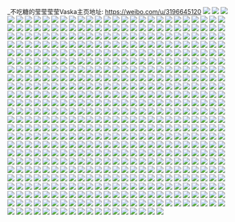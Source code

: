 _不吃糖的莹莹莹莹Vaska主页地址: https://weibo.com/u/3196645120 
![](https://wx4.sinaimg.cn/mw2000/be88ef00ly1h9i9vewz9aj22c03404qq.jpg) 
![](https://wx4.sinaimg.cn/mw2000/be88ef00ly1h9i9vg42muj22c0340npe.jpg) 
![](https://wx4.sinaimg.cn/mw2000/be88ef00ly1h9i9vhlw71j23402c0x6r.jpg) 
![](https://wx4.sinaimg.cn/mw2000/be88ef00ly1h9i9vtiywjj20u01hcna7.jpg) 
![](https://wx4.sinaimg.cn/mw2000/be88ef00ly1h9fuxbem43j21720ne41e.jpg) 
![](https://wx4.sinaimg.cn/mw2000/be88ef00ly1h9fux6piwtj218n0oimzb.jpg) 
![](https://wx4.sinaimg.cn/mw2000/be88ef00ly1h9fuxcsov1j22c02c0hdu.jpg) 
![](https://wx4.sinaimg.cn/mw2000/be88ef00ly1h9fux98ttbj22c0340npe.jpg) 
![](https://wx4.sinaimg.cn/mw2000/be88ef00ly1h9fux7btn2j22c02c0b2a.jpg) 
![](https://wx4.sinaimg.cn/mw2000/be88ef00ly1h9fux8b28aj22c02c0hdu.jpg) 
![](https://wx4.sinaimg.cn/mw2000/be88ef00ly1h9fuxa3f2oj20u01hc7jt.jpg) 
![](https://wx4.sinaimg.cn/mw2000/be88ef00ly1h9fuxax5m6j22c0340b2a.jpg) 
![](https://wx4.sinaimg.cn/mw2000/be88ef00ly1h9f2wbkjerj20u01hcak7.jpg) 
![](https://wx4.sinaimg.cn/mw2000/be88ef00ly1h9f2w9fnp3j20u01hc7ka.jpg) 
![](https://wx4.sinaimg.cn/mw2000/be88ef00ly1h9cj7ic8c0j22vf37k4qr.jpg) 
![](https://wx4.sinaimg.cn/mw2000/be88ef00ly1h9cj7lmgzgj237k37kqv6.jpg) 
![](https://wx4.sinaimg.cn/mw2000/be88ef00ly1h9cj7oi8p0j22vo37khdu.jpg) 
![](https://wx4.sinaimg.cn/mw2000/be88ef00ly1h9cj7q1dlkj23402c0u0y.jpg) 
![](https://wx4.sinaimg.cn/mw2000/be88ef00ly1h9cj7r9xkfj22c03407wi.jpg) 
![](https://wx4.sinaimg.cn/mw2000/be88ef00ly1h9cj7s12izj21hc0u01bb.jpg) 
![](https://wx4.sinaimg.cn/mw2000/be88ef00ly1h9cj7sf7csj20u01hck4h.jpg) 
![](https://wx4.sinaimg.cn/mw2000/be88ef00ly1h9cj7wsda0j20u00u0wql.jpg) 
![](https://wx4.sinaimg.cn/mw2000/be88ef00ly1h9bg2i8xzfj224b340hdu.jpg) 
![](https://wx4.sinaimg.cn/mw2000/be88ef00ly1h9bg2f79hzj22c0340npe.jpg) 
![](https://wx4.sinaimg.cn/mw2000/be88ef00ly1h997b90174j20u01hcqiy.jpg) 
![](https://wx4.sinaimg.cn/mw2000/be88ef00ly1h997b6b0o7j22c0340kjm.jpg) 
![](https://wx4.sinaimg.cn/mw2000/be88ef00ly1h997b88804j22c0340b2b.jpg) 
![](https://wx4.sinaimg.cn/mw2000/be88ef00ly1h997baap5jj23402c0u0y.jpg) 
![](https://wx4.sinaimg.cn/mw2000/be88ef00ly1h997b4w62jj22c03407wi.jpg) 
![](https://wx4.sinaimg.cn/mw2000/be88ef00ly1h981tt5i8zj22c02c0x6p.jpg) 
![](https://wx4.sinaimg.cn/mw2000/be88ef00ly1h981tvjpugj22c02c07wi.jpg) 
![](https://wx4.sinaimg.cn/mw2000/be88ef00ly1h981tr43ygj23413417wk.jpg) 
![](https://wx4.sinaimg.cn/mw2000/be88ef00ly1h981ts36ooj21qg2b9x6p.jpg) 
![](https://wx4.sinaimg.cn/mw2000/be88ef00ly1h981vdwqj3j22c02c0hdu.jpg) 
![](https://wx4.sinaimg.cn/mw2000/be88ef00ly1h94pwno32dj22c02c0u0x.jpg) 
![](https://wx4.sinaimg.cn/mw2000/be88ef00ly1h94pwos7njj20u00u04dw.jpg) 
![](https://wx4.sinaimg.cn/mw2000/be88ef00ly1h9397jvg90j20u00u0gyb.jpg) 
![](https://wx4.sinaimg.cn/mw2000/be88ef00ly1h9397jcj7tj20u00u013u.jpg) 
![](https://wx4.sinaimg.cn/mw2000/be88ef00ly1h9397iq7zdj20u0140gxo.jpg) 
![](https://wx4.sinaimg.cn/mw2000/be88ef00ly1h92hdd2chbj20u00u0tkg.jpg) 
![](https://wx4.sinaimg.cn/mw2000/be88ef00ly1h90xmsb9cdj20u01hcwyg.jpg) 
![](https://wx4.sinaimg.cn/mw2000/be88ef00ly1h90xmr7aygj22c0340b2a.jpg) 
![](https://wx4.sinaimg.cn/mw2000/be88ef00ly1h90xmpp37vj20u01hcaqn.jpg) 
![](https://wx4.sinaimg.cn/mw2000/be88ef00ly1h8xvkqtdqdj20u00u017z.jpg) 
![](https://wx4.sinaimg.cn/mw2000/be88ef00ly1h8xvkrf5dyj22c02c0x6p.jpg) 
![](https://wx4.sinaimg.cn/mw2000/be88ef00ly1h8xvksgt56j22c02c0b2a.jpg) 
![](https://wx4.sinaimg.cn/mw2000/be88ef00ly1h8xvkpy3g0j230t20kqv6.jpg) 
![](https://wx4.sinaimg.cn/mw2000/be88ef00ly1h8wp9qc07yj22c02c07wi.jpg) 
![](https://wx4.sinaimg.cn/mw2000/be88ef00ly1h8wp9nnf5oj22c02c0x6p.jpg) 
![](https://wx4.sinaimg.cn/mw2000/be88ef00ly1h8wp9oviqaj22bp2bpu0x.jpg) 
![](https://wx4.sinaimg.cn/mw2000/be88ef00ly1h8wpaggzq1j20u00u014k.jpg) 
![](https://wx4.sinaimg.cn/mw2000/be88ef00ly1h8v7zw2f0kj22c0340qv7.jpg) 
![](https://wx4.sinaimg.cn/mw2000/be88ef00ly1h8rzggrh1mj23402c0b2a.jpg) 
![](https://wx4.sinaimg.cn/mw2000/be88ef00ly1h8rzhaqh7sj236c36c000.jpg) 
![](https://wx4.sinaimg.cn/mw2000/be88ef00ly1h8rzhh43lpj22c02c0x6q.jpg) 
![](https://wx4.sinaimg.cn/mw2000/be88ef00ly1h8rzgic9esj23402c0npe.jpg) 
![](https://wx4.sinaimg.cn/mw2000/be88ef00gy1h8p49goaldj20sf0sfjyg.jpg) 
![](https://wx4.sinaimg.cn/mw2000/be88ef00ly1h8n0sxlecfj21mo36c4qr.jpg) 
![](https://wx4.sinaimg.cn/mw2000/be88ef00ly1h8n0syy6iij22c02c0u0y.jpg) 
![](https://wx4.sinaimg.cn/mw2000/be88ef00ly1h8n0t02olqj22c02c0u0x.jpg) 
![](https://wx4.sinaimg.cn/mw2000/be88ef00ly1h8n0t12pgnj22c0340kjm.jpg) 
![](https://wx4.sinaimg.cn/mw2000/be88ef00ly1h8n0t2tux0j22c0340kjn.jpg) 
![](https://wx4.sinaimg.cn/mw2000/be88ef00ly1h8knbi5nikj20t20t2tfv.jpg) 
![](https://wx4.sinaimg.cn/mw2000/be88ef00ly1h8eshfu8rbj22c0340e83.jpg) 
![](https://wx4.sinaimg.cn/mw2000/be88ef00ly1h8eshh3nhgj23402c0qv6.jpg) 
![](https://wx4.sinaimg.cn/mw2000/be88ef00ly1h8dq0zejk2j22dr36c1kz.jpg) 
![](https://wx4.sinaimg.cn/mw2000/be88ef00ly1h8dq10o9bbj22c0340qv6.jpg) 
![](https://wx4.sinaimg.cn/mw2000/be88ef00ly1h8bgrd8civj22c02c0x6p.jpg) 
![](https://wx4.sinaimg.cn/mw2000/be88ef00ly1h8bgrg3k81j22c02c01ky.jpg) 
![](https://wx4.sinaimg.cn/mw2000/be88ef00ly1h85uvzbg54j22c03407wj.jpg) 
![](https://wx4.sinaimg.cn/mw2000/be88ef00ly1h8294s1s8hj23402c04qr.jpg) 
![](https://wx4.sinaimg.cn/mw2000/be88ef00ly1h8294tm7z1j23402c0kjm.jpg) 
![](https://wx4.sinaimg.cn/mw2000/be88ef00ly1h8294w69swj23402c01kz.jpg) 
![](https://wx4.sinaimg.cn/mw2000/be88ef00ly1h7y3dt3c2sj22c0340e83.jpg) 
![](https://wx4.sinaimg.cn/mw2000/be88ef00ly1h7y3dqky9rj22c02c0qv5.jpg) 
![](https://wx4.sinaimg.cn/mw2000/be88ef00ly1h7ws5h10kkj23402c0u0z.jpg) 
![](https://wx4.sinaimg.cn/mw2000/be88ef00ly1h7uh5vci81j22c02c0qv5.jpg) 
![](https://wx4.sinaimg.cn/mw2000/be88ef00ly1h7uh60sh4ij22c03407wi.jpg) 
![](https://wx4.sinaimg.cn/mw2000/be88ef00ly1h7uh5z1swlj22c0340e83.jpg) 
![](https://wx4.sinaimg.cn/mw2000/be88ef00ly1h7tekkpe01j22dr36c1ky.jpg) 
![](https://wx4.sinaimg.cn/mw2000/be88ef00ly1h7ct36bjl2j22c0340u0x.jpg) 
![](https://wx4.sinaimg.cn/mw2000/be88ef00ly1h6yxluiunvj22c03407wi.jpg) 
![](https://wx4.sinaimg.cn/mw2000/be88ef00ly1h6yxnewp85j22c0340npf.jpg) 
![](https://wx4.sinaimg.cn/mw2000/be88ef00ly1h6xt7zynn5j21hc0u0x0w.jpg) 
![](https://wx4.sinaimg.cn/mw2000/be88ef00gy1h6tn656lybj20tu13u49q.jpg) 
![](https://wx4.sinaimg.cn/mw2000/be88ef00gy1h6tn8m7k36j20tu0tuwfr.jpg) 
![](https://wx4.sinaimg.cn/mw2000/be88ef00gy1h6tn67xsmvj20v61klqkt.jpg) 
![](https://wx4.sinaimg.cn/mw2000/be88ef00gy1h6tn69pxouj22c02c07wi.jpg) 
![](https://wx4.sinaimg.cn/mw2000/be88ef00gy1h6tn8n3ab5j20tu13u3zq.jpg) 
![](https://wx4.sinaimg.cn/mw2000/be88ef00ly1h6rv10jsg1j236c36aqv6.jpg) 
![](https://wx4.sinaimg.cn/mw2000/be88ef00ly1h6rv0wp9wsj23402c0hdv.jpg) 
![](https://wx4.sinaimg.cn/mw2000/be88ef00ly1h6rv0v8jk3j236c36ab2a.jpg) 
![](https://wx4.sinaimg.cn/mw2000/be88ef00ly1h6rv1pespyj20tu0tuq7j.jpg) 
![](https://wx4.sinaimg.cn/mw2000/be88ef00ly1h6rv13b915j23402c0u0y.jpg) 
![](https://wx4.sinaimg.cn/mw2000/be88ef00ly1h6rv1cd5mnj20u00u0jsd.jpg) 
![](https://wx4.sinaimg.cn/mw2000/be88ef00ly1h6oz7yr4tsj23402c0b2g.jpg) 
![](https://wx4.sinaimg.cn/mw2000/be88ef00ly1h6lgjdal0aj20u01hcaiu.jpg) 
![](https://wx4.sinaimg.cn/mw2000/be88ef00ly1h6cvcehphwj20u00u6n0f.jpg) 
![](https://wx4.sinaimg.cn/mw2000/be88ef00ly1h6cvcdpukbj20tu0tugtd.jpg) 
![](https://wx4.sinaimg.cn/mw2000/be88ef00ly1h6cvbczrtzj23402c0e82.jpg) 
![](https://wx4.sinaimg.cn/mw2000/be88ef00gy1h651cvaep8j22c0340hdv.jpg) 
![](https://wx4.sinaimg.cn/mw2000/be88ef00gy1h651ctuabgj22c03407kz.jpg) 
![](https://wx4.sinaimg.cn/mw2000/be88ef00gy1h651cws4rjj23402c0b2b.jpg) 
![](https://wx4.sinaimg.cn/mw2000/be88ef00ly1h640i6firmj20u01sywmf.jpg) 
![](https://wx4.sinaimg.cn/mw2000/be88ef00ly1h640i62a7ej20u00u0tbc.jpg) 
![](https://wx4.sinaimg.cn/mw2000/be88ef00ly1h5y9hfw1nhj20tu0tuac8.jpg) 
![](https://wx4.sinaimg.cn/mw2000/be88ef00ly1h5x76eiti3j20tu0tugti.jpg) 
![](https://wx4.sinaimg.cn/mw2000/be88ef00ly1h5w2n7q1iwj20u01401kx.jpg) 
![](https://wx4.sinaimg.cn/mw2000/be88ef00ly1h5toyhy7a1j23402c0x6p.jpg) 
![](https://wx4.sinaimg.cn/mw2000/be88ef00ly1h5kk8cpzujj20v91vo1kx.jpg) 
![](https://wx4.sinaimg.cn/mw2000/be88ef00ly1h5h3f686i8j234033yqv6.jpg) 
![](https://wx4.sinaimg.cn/mw2000/be88ef00ly1h5h3eriyk1j23402c0u0x.jpg) 
![](https://wx4.sinaimg.cn/mw2000/be88ef00ly1h5h3fdrsncj22c02c0qv6.jpg) 
![](https://wx4.sinaimg.cn/mw2000/be88ef00ly1h5h3f9lcw4j22c0340b2b.jpg) 
![](https://wx4.sinaimg.cn/mw2000/be88ef00ly1h5foax9ux9j234033yqv8.jpg) 
![](https://wx4.sinaimg.cn/mw2000/be88ef00ly1h5dciov9ggj222o340x6r.jpg) 
![](https://wx4.sinaimg.cn/mw2000/be88ef00ly1h58t3nrgc2j23402c0hdw.jpg) 
![](https://wx4.sinaimg.cn/mw2000/be88ef00ly1h57opzzul1j20sg0sgtle.jpg) 
![](https://wx4.sinaimg.cn/mw2000/be88ef00ly1h57opxs127j23402c0u0y.jpg) 
![](https://wx4.sinaimg.cn/mw2000/be88ef00ly1h57oq17zjfj22c02c07wi.jpg) 
![](https://wx4.sinaimg.cn/mw2000/be88ef00ly1h57oq2gwnej22c02c0b2a.jpg) 
![](https://wx4.sinaimg.cn/mw2000/be88ef00ly1h57opz6e5aj234022ox6q.jpg) 
![](https://wx4.sinaimg.cn/mw2000/be88ef00ly1h546qbhw6pj23402c07wj.jpg) 
![](https://wx4.sinaimg.cn/mw2000/be88ef00ly1h4ut8tq379j22c02c01ky.jpg) 
![](https://wx4.sinaimg.cn/mw2000/be88ef00ly1h4ut8v09n6j22c02c0e82.jpg) 
![](https://wx4.sinaimg.cn/mw2000/be88ef00ly1h4sm82wkswj22c0340npg.jpg) 
![](https://wx4.sinaimg.cn/mw2000/be88ef00ly1h4sm7zrx0rj22c0340b2b.jpg) 
![](https://wx4.sinaimg.cn/mw2000/be88ef00ly1h4sm80yyarj2340340qv6.jpg) 
![](https://wx4.sinaimg.cn/mw2000/be88ef00ly1h4sm84l068j22c0340qv6.jpg) 
![](https://wx4.sinaimg.cn/mw2000/be88ef00ly1h4kippcjy8j224r24rkjl.jpg) 
![](https://wx4.sinaimg.cn/mw2000/be88ef00ly1h4kipnu0q3j22c02c0x6p.jpg) 
![](https://wx4.sinaimg.cn/mw2000/be88ef00ly1h4kipr65nkj23402c01kz.jpg) 
![](https://wx4.sinaimg.cn/mw2000/be88ef00ly1h4kipslhbkj22c02c0u0x.jpg) 
![](https://wx4.sinaimg.cn/mw2000/be88ef00ly1h4kipuwkkpj22c0340hdu.jpg) 
![](https://wx4.sinaimg.cn/mw2000/be88ef00ly1h4j2ex284gj22c02c0hdu.jpg) 
![](https://wx4.sinaimg.cn/mw2000/be88ef00ly1h4do8s9r8cj22c033yqv6.jpg) 
![](https://wx4.sinaimg.cn/mw2000/be88ef00ly1h4do8vfrwlj22c0340u0y.jpg) 
![](https://wx4.sinaimg.cn/mw2000/be88ef00ly1h4do8trxehj23402c0npf.jpg) 
![](https://wx4.sinaimg.cn/mw2000/be88ef00ly1h4cdl3vsuzj22c02c01ky.jpg) 
![](https://wx4.sinaimg.cn/mw2000/be88ef00ly1h4cdla02t7j22c02c0x6p.jpg) 
![](https://wx4.sinaimg.cn/mw2000/be88ef00ly1h4cdl8ihyqj22c02c0u0y.jpg) 
![](https://wx4.sinaimg.cn/mw2000/be88ef00ly1h4cdlb5p1xj22c02c0b2a.jpg) 
![](https://wx4.sinaimg.cn/mw2000/be88ef00ly1h4cdlcn964j22c02c0u0x.jpg) 
![](https://wx4.sinaimg.cn/mw2000/be88ef00ly1h4cdl549jbj22c02c01ky.jpg) 
![](https://wx4.sinaimg.cn/mw2000/be88ef00ly1h4cdl65z36j22c02c01ky.jpg) 
![](https://wx4.sinaimg.cn/mw2000/be88ef00ly1h4aa4eniswj20v90hl7hz.jpg) 
![](https://wx4.sinaimg.cn/mw2000/be88ef00ly1h4aa4drf1xj22c02c0hdv.jpg) 
![](https://wx4.sinaimg.cn/mw2000/be88ef00ly1h4aa4f3dp2j20pa0padni.jpg) 
![](https://wx4.sinaimg.cn/mw2000/be88ef00ly1h46fh37bnpj23402c0hdu.jpg) 
![](https://wx4.sinaimg.cn/mw2000/be88ef00ly1h45frq5dflj20mi0mi7br.jpg) 
![](https://wx4.sinaimg.cn/mw2000/be88ef00ly1h3zxhnel9sj20v90hlx0k.jpg) 
![](https://wx4.sinaimg.cn/mw2000/be88ef00ly1h3zxhoj0llj234033ynpe.jpg) 
![](https://wx4.sinaimg.cn/mw2000/be88ef00ly1h3zxhpzf1yj234033yqv6.jpg) 
![](https://wx4.sinaimg.cn/mw2000/be88ef00ly1h3zxhr0gu7j22c02c0kjm.jpg) 
![](https://wx4.sinaimg.cn/mw2000/be88ef00ly1h3zxhm44bpj22c03404qr.jpg) 
![](https://wx4.sinaimg.cn/mw2000/be88ef00ly1h3yh1vw19wj22c02c0hdt.jpg) 
![](https://wx4.sinaimg.cn/mw2000/be88ef00ly1h3yh1wztetj22c02c07wi.jpg) 
![](https://wx4.sinaimg.cn/mw2000/be88ef00ly1h3ut1uzq75j20u00u0qc6.jpg) 
![](https://wx4.sinaimg.cn/mw2000/be88ef00ly1h3ut1wpr3tj22c0340hdv.jpg) 
![](https://wx4.sinaimg.cn/mw2000/be88ef00ly1h3tozzllwhj22c02c0kjm.jpg) 
![](https://wx4.sinaimg.cn/mw2000/be88ef00ly1h3tp00vjqsj20tu0tu46q.jpg) 
![](https://wx4.sinaimg.cn/mw2000/be88ef00ly1h3tp01klh6j20su0su12n.jpg) 
![](https://wx4.sinaimg.cn/mw2000/be88ef00gy1h3o2vnz44yj20v91vmkfo.jpg) 
![](https://wx4.sinaimg.cn/mw2000/be88ef00gy1h3o2vpt5w8j22c033yhdv.jpg) 
![](https://wx4.sinaimg.cn/mw2000/be88ef00gy1h3o2vn8khhj20v91vmb29.jpg) 
![](https://wx4.sinaimg.cn/mw2000/be88ef00gy1h3o2vmbstwj234033yu0y.jpg) 
![](https://wx4.sinaimg.cn/mw2000/be88ef00gy1h3o2vkles9j22c033y4qq.jpg) 
![](https://wx4.sinaimg.cn/mw2000/be88ef00gy1h3mo7xr2gqj20v91vm7ox.jpg) 
![](https://wx4.sinaimg.cn/mw2000/be88ef00gy1h3m179y7tej234033ykjm.jpg) 
![](https://wx4.sinaimg.cn/mw2000/be88ef00gy1h3m17d9yl4j23402c17wm.jpg) 
![](https://wx4.sinaimg.cn/mw2000/be88ef00gy1h3m177hrgwj22c033yu10.jpg) 
![](https://wx4.sinaimg.cn/mw2000/be88ef00gy1h3m17f3x28j234033ynpf.jpg) 
![](https://wx4.sinaimg.cn/mw2000/be88ef00gy1h3m17ic6auj234033yhdw.jpg) 
![](https://wx4.sinaimg.cn/mw2000/be88ef00gy1h3kr9hbf6uj234033yhdw.jpg) 
![](https://wx4.sinaimg.cn/mw2000/be88ef00gy1h3kr9cwclyj23402c07wh.jpg) 
![](https://wx4.sinaimg.cn/mw2000/be88ef00gy1h3i7v64bbdj20qo17l10k.jpg) 
![](https://wx4.sinaimg.cn/mw2000/be88ef00gy1h3ecm3067mj234033ykjl.jpg) 
![](https://wx4.sinaimg.cn/mw2000/be88ef00gy1h3ecllo78jj22c033yu0z.jpg) 
![](https://wx4.sinaimg.cn/mw2000/be88ef00gy1h3ecln3qfoj23402c0qv5.jpg) 
![](https://wx4.sinaimg.cn/mw2000/be88ef00gy1h39vqqz6gfj22c02c14qq.jpg) 
![](https://wx4.sinaimg.cn/mw2000/be88ef00gy1h39vqpcyfdj234033yb2b.jpg) 
![](https://wx4.sinaimg.cn/mw2000/be88ef00gy1h39vrmiybjj23402c0qv5.jpg) 
![](https://wx4.sinaimg.cn/mw2000/be88ef00gy1h39vrkwkvsj23402c04qq.jpg) 
![](https://wx4.sinaimg.cn/mw2000/be88ef00gy1h337a1wzkgj234033yqv5.jpg) 
![](https://wx4.sinaimg.cn/mw2000/be88ef00gy1h337a01i06j23402c0kjl.jpg) 
![](https://wx4.sinaimg.cn/mw2000/be88ef00ly1h2ymceh95rj22c02c1x6q.jpg) 
![](https://wx4.sinaimg.cn/mw2000/be88ef00ly1h2ymcf7egjj20u00u016l.jpg) 
![](https://wx4.sinaimg.cn/mw2000/be88ef00ly1h2ymccnggij22c02c0qv6.jpg) 
![](https://wx4.sinaimg.cn/mw2000/be88ef00ly1h2wdh3yglxj22c033yu0y.jpg) 
![](https://wx4.sinaimg.cn/mw2000/be88ef00ly1h2wdh1d0bhj22c033yb2a.jpg) 
![](https://wx4.sinaimg.cn/mw2000/be88ef00ly1h2wdh5kff5j23402c01kz.jpg) 
![](https://wx4.sinaimg.cn/mw2000/be88ef00ly1h2t6bfcjcmj234033y4qr.jpg) 
![](https://wx4.sinaimg.cn/mw2000/be88ef00ly1h2t6bd6hnaj234033yx6r.jpg) 
![](https://wx4.sinaimg.cn/mw2000/be88ef00ly1h2qpkssokrj22c03401kz.jpg) 
![](https://wx4.sinaimg.cn/mw2000/be88ef00ly1h2qpkqdvsdj22c03404qr.jpg) 
![](https://wx4.sinaimg.cn/mw2000/be88ef00ly1h2qpkz4tmwj22c02c0qv5.jpg) 
![](https://wx4.sinaimg.cn/mw2000/be88ef00ly1h2qpkuw8qaj22c0340qv6.jpg) 
![](https://wx4.sinaimg.cn/mw2000/be88ef00ly1h2qpkwb4ktj22c0340x6p.jpg) 
![](https://wx4.sinaimg.cn/mw2000/be88ef00ly1h2qpkxv59fj22c0340qv5.jpg) 
![](https://wx4.sinaimg.cn/mw2000/be88ef00ly1h2iqr9stnhj234033yqv6.jpg) 
![](https://wx4.sinaimg.cn/mw2000/be88ef00ly1h2iqr73nufj234033ynpf.jpg) 
![](https://wx4.sinaimg.cn/mw2000/be88ef00ly1h2iqrbwfv9j2307205npe.jpg) 
![](https://wx4.sinaimg.cn/mw2000/be88ef00ly1h2ghxqdmyqj22c033yqv6.jpg) 
![](https://wx4.sinaimg.cn/mw2000/be88ef00ly1h2ghxn37lkj234033ynpf.jpg) 
![](https://wx4.sinaimg.cn/mw2000/be88ef00ly1h2ghxt6ku9j22c033y4qq.jpg) 
![](https://wx4.sinaimg.cn/mw2000/be88ef00ly1h2ghxvu44qj20v91aw12f.jpg) 
![](https://wx4.sinaimg.cn/mw2000/be88ef00ly1h2ghxv6t9zj2327326npd.jpg) 
![](https://wx4.sinaimg.cn/mw2000/be88ef00ly1h2ghxytykwj22802yoqv6.jpg) 
![](https://wx4.sinaimg.cn/mw2000/be88ef00ly1h2fd5zbzjzj2340340npe.jpg) 
![](https://wx4.sinaimg.cn/mw2000/be88ef00ly1h2fd60bcu1j2340340u0x.jpg) 
![](https://wx4.sinaimg.cn/mw2000/be88ef00ly1h24osyhlwlj234033ye82.jpg) 
![](https://wx4.sinaimg.cn/mw2000/be88ef00ly1h24ot3eu9kj234033ye82.jpg) 
![](https://wx4.sinaimg.cn/mw2000/be88ef00ly1h1wsbev8mjj22c02c1e83.jpg) 
![](https://wx4.sinaimg.cn/mw2000/be88ef00ly1h1wsbfye1wj20u00u017m.jpg) 
![](https://wx4.sinaimg.cn/mw2000/be88ef00ly1h1wsbbyx8oj23402cpnpf.jpg) 
![](https://wx4.sinaimg.cn/mw2000/be88ef00ly1h1wsbd50hvj22c0340e81.jpg) 
![](https://wx4.sinaimg.cn/mw2000/be88ef00ly1h1t9bb4udzj22c03407r3.jpg) 
![](https://wx4.sinaimg.cn/mw2000/be88ef00ly1h1t9e7xgq1j20tp0u176d.jpg) 
![](https://wx4.sinaimg.cn/mw2000/be88ef00ly1h1rz7ssqu7j20u0140di9.jpg) 
![](https://wx4.sinaimg.cn/mw2000/be88ef00ly1h1rz7vfymzj20u00u0naz.jpg) 
![](https://wx4.sinaimg.cn/mw2000/be88ef00ly1h1rz7te4f6j20th0mkdht.jpg) 
![](https://wx4.sinaimg.cn/mw2000/be88ef00ly1h1pp5laaz5j215o1qi1kx.jpg) 
![](https://wx4.sinaimg.cn/mw2000/be88ef00ly1h1pp5mula5j20u01hcwsp.jpg) 
![](https://wx4.sinaimg.cn/mw2000/be88ef00ly1h1pp5olb76j20u01sy48y.jpg) 
![](https://wx4.sinaimg.cn/mw2000/be88ef00ly1h1pp5hqvf1j22c02c0x6p.jpg) 
![](https://wx4.sinaimg.cn/mw2000/be88ef00ly1h1ggyhhziuj20v91jak9j.jpg) 
![](https://wx4.sinaimg.cn/mw2000/be88ef00ly1h1ggym1q7nj23402c0b2a.jpg) 
![](https://wx4.sinaimg.cn/mw2000/be88ef00ly1h1ggymoenaj20u00u0jxc.jpg) 
![](https://wx4.sinaimg.cn/mw2000/be88ef00ly1h1ffn6p6ncj20o318idjy.jpg) 
![](https://wx4.sinaimg.cn/mw2000/be88ef00ly1h12dho0k1sj212c1litw6.jpg) 
![](https://wx4.sinaimg.cn/mw2000/be88ef00ly1h10g6z0ouhj20u10u0gqa.jpg) 
![](https://wx4.sinaimg.cn/mw2000/be88ef00ly1h10g6z9k65j20u10u077h.jpg) 
![](https://wx4.sinaimg.cn/mw2000/be88ef00ly1gzodfr226tj20u01sy0x5.jpg) 
![](https://wx4.sinaimg.cn/mw2000/be88ef00ly1gzodfrfga7j20u00zywi7.jpg) 
![](https://wx4.sinaimg.cn/mw2000/be88ef00ly1gzodfrs55vj20u0140doy.jpg) 
![](https://wx4.sinaimg.cn/mw2000/be88ef00ly1gzodfs6cojj20mi0u0tev.jpg) 
![](https://wx4.sinaimg.cn/mw2000/003ukNqgly1gvrksfedi0j60u0140wkv02.jpg) 
![](https://wx4.sinaimg.cn/mw2000/003ukNqgly1gvrkse1dfgj61hc0u014202.jpg) 
![](https://wx4.sinaimg.cn/mw2000/003ukNqgly1gvrksevznhj60u0140gub02.jpg) 
![](https://wx4.sinaimg.cn/mw2000/003ukNqgly1gvj64dqysqj60u00xrdn702.jpg) 
![](https://wx4.sinaimg.cn/mw2000/003ukNqgly1gvj64apegfj60u0141n4h02.jpg) 
![](https://wx4.sinaimg.cn/mw2000/003ukNqgly1gvj64b9qy8j60u00u0q9u02.jpg) 
![](https://wx4.sinaimg.cn/mw2000/003ukNqgly1gvj64cajpij60u00u0wke02.jpg) 
![](https://wx4.sinaimg.cn/mw2000/003ukNqgly1gvj64ab2bvj60u00u0q6902.jpg) 
![](https://wx4.sinaimg.cn/mw2000/003ukNqgly1gvj64ejx81j60u00u045c02.jpg) 
![](https://wx4.sinaimg.cn/mw2000/003ukNqgly1gvj64p2jaij60td12rdjx02.jpg) 
![](https://wx4.sinaimg.cn/mw2000/003ukNqgly1gvj649snbmj60ow0mpmz502.jpg) 
![](https://wx4.sinaimg.cn/mw2000/003ukNqgly1gv85zndf8rj613u0tuk5u02.jpg) 
![](https://wx4.sinaimg.cn/mw2000/003ukNqgly1gv31srbsiaj60v90i477n02.jpg) 
![](https://wx4.sinaimg.cn/mw2000/003ukNqgly1gv31t1kp4ej60v90hzwhx02.jpg) 
![](https://wx4.sinaimg.cn/mw2000/003ukNqgly1gv31stgj3jj60sp1f048f02.jpg) 
![](https://wx4.sinaimg.cn/mw2000/003ukNqgly1gusvej12nrj60u00ud0vz02.jpg) 
![](https://wx4.sinaimg.cn/mw2000/003ukNqgly1gusvf5cn9cj60pm1g9n1002.jpg) 
![](https://wx4.sinaimg.cn/mw2000/003ukNqgly1gusvetbk07j61400u00xz02.jpg) 
![](https://wx4.sinaimg.cn/mw2000/003ukNqgly1gusvesc72wj60u0140tcg02.jpg) 
![](https://wx4.sinaimg.cn/mw2000/003ukNqgly1gusvetxgmgj60u0140dlb02.jpg) 
![](https://wx4.sinaimg.cn/mw2000/003ukNqgly1gusveimzksj60i00v9gpv02.jpg) 
![](https://wx4.sinaimg.cn/mw2000/003ukNqgly1gum5hl0hfwj60u0140ah802.jpg) 
![](https://wx4.sinaimg.cn/mw2000/003ukNqgly1gum5hfhgroj60u0140the02.jpg) 
![](https://wx4.sinaimg.cn/mw2000/003ukNqgly1guesantnzdj63402c04qq02.jpg) 
![](https://wx4.sinaimg.cn/mw2000/003ukNqgly1guesakybf5j62802yokjm02.jpg) 
![](https://wx4.sinaimg.cn/mw2000/003ukNqgly1guesajpoukj62c02lye8302.jpg) 
![](https://wx4.sinaimg.cn/mw2000/003ukNqgly1guesambkr1j628g28hb2a02.jpg) 
![](https://wx4.sinaimg.cn/mw2000/003ukNqgly1guesapmsgdj61he0u04iq02.jpg) 
![](https://wx4.sinaimg.cn/mw2000/003ukNqgly1guesatcli0j634022okjn02.jpg) 
![](https://wx4.sinaimg.cn/mw2000/003ukNqgly1guesarip5uj634022oqv702.jpg) 
![](https://wx4.sinaimg.cn/mw2000/003ukNqgly1gu8hrhn1djj60u01hcq8402.jpg) 
![](https://wx4.sinaimg.cn/mw2000/003ukNqgly1gu8hrhcvg8j60qq1bigpt02.jpg) 
![](https://wx4.sinaimg.cn/mw2000/003ukNqgly1gu8hrh3awdj61kw0qs7ct02.jpg) 
![](https://wx4.sinaimg.cn/mw2000/be88ef00ly1gu8hrgjn07j213v0u0ak5.jpg) 
![](https://wx4.sinaimg.cn/mw2000/be88ef00ly1gu8hrg3bpfj21400u0tfg.jpg) 
![](https://wx4.sinaimg.cn/mw2000/003ukNqgly1gu8hrgtea5j61400u0wli02.jpg) 
![](https://wx4.sinaimg.cn/mw2000/be88ef00ly1gu7avsgn9rj20nw16g0xx.jpg) 
![](https://wx4.sinaimg.cn/mw2000/003ukNqgly1gu7awfuy7yj60u01hc47702.jpg) 
![](https://wx4.sinaimg.cn/mw2000/003ukNqgly1gu7awvwsclj60u0140aj802.jpg) 
![](https://wx4.sinaimg.cn/mw2000/003ukNqgly1gu5gfnqhrlj60u0140dny02.jpg) 
![](https://wx4.sinaimg.cn/mw2000/003ukNqgly1gu5gfoxn6yj60u0140qab02.jpg) 
![](https://wx4.sinaimg.cn/mw2000/003ukNqgly1gu5gfoi94vj60td1g7tez02.jpg) 
![](https://wx4.sinaimg.cn/mw2000/003ukNqgly1gu5gfne1kjj60u0140tfs02.jpg) 
![](https://wx4.sinaimg.cn/mw2000/003ukNqgly1gu5gfo75h2j60u01hcdq802.jpg) 
![](https://wx4.sinaimg.cn/mw2000/003ukNqgly1gu3oo3gzq6j60u0140ahj02.jpg) 
![](https://wx4.sinaimg.cn/mw2000/003ukNqgly1gtui1btl8vj62c0340kjn02.jpg) 
![](https://wx4.sinaimg.cn/mw2000/be88ef00ly1gtui1f7xn1j22c03404qq.jpg) 
![](https://wx4.sinaimg.cn/mw2000/003ukNqgly1gtui1ghg5oj62c0340hdu02.jpg) 
![](https://wx4.sinaimg.cn/mw2000/003ukNqgly1gtui1e434nj62at340kjn02.jpg) 
![](https://wx4.sinaimg.cn/mw2000/003ukNqgly1gtn2wioijtj60ty0y8k9n02.jpg) 
![](https://wx4.sinaimg.cn/mw2000/003ukNqgly1gtn2wkgstmj60v91von8g02.jpg) 
![](https://wx4.sinaimg.cn/mw2000/003ukNqgly1gtn301pnqmj60v91von9302.jpg) 
![](https://wx4.sinaimg.cn/mw2000/be88ef00ly1gthuqm3lblj20u00u17b7.jpg) 
![](https://wx4.sinaimg.cn/mw2000/be88ef00ly1gthus2p8cgj20rj0o7mz4.jpg) 
![](https://wx4.sinaimg.cn/mw2000/003ukNqgly1gthus2exuij62c03404qq02.jpg) 
![](https://wx4.sinaimg.cn/mw2000/be88ef00ly1gtbeu9pqguj20u014045w.jpg) 
![](https://wx4.sinaimg.cn/mw2000/be88ef00ly1gt557ox9g7j22c0340u11.jpg) 
![](https://wx4.sinaimg.cn/mw2000/be88ef00ly1gt557lt4ovj22c03401kz.jpg) 
![](https://wx4.sinaimg.cn/mw2000/be88ef00ly1gt557srb4uj20u01hc16w.jpg) 
![](https://wx4.sinaimg.cn/mw2000/be88ef00ly1gt137f3mfmj20u014cwn1.jpg) 
![](https://wx4.sinaimg.cn/mw2000/be88ef00ly1gsnp56bnz0j20u00u179r.jpg) 
![](https://wx4.sinaimg.cn/mw2000/be88ef00ly1gsnp5744d5j20u00u07ac.jpg) 
![](https://wx4.sinaimg.cn/mw2000/be88ef00ly1gs5urvf0phj20rs2234qp.jpg) 
![](https://wx4.sinaimg.cn/mw2000/be88ef00ly1gs5urvtvs3j20rs1jktwm.jpg) 
![](https://wx4.sinaimg.cn/mw2000/be88ef00ly1gs5urxottxj20rs2km7wh.jpg) 
![](https://wx4.sinaimg.cn/mw2000/be88ef00ly1gs5uruna0tj20rs223np6.jpg) 
![](https://wx4.sinaimg.cn/mw2000/003ukNqgly1gs5us0jozzj62c02c0npd02.jpg) 
![](https://wx4.sinaimg.cn/mw2000/be88ef00ly1gs5urzakz4j234022ohdu.jpg) 
![](https://wx4.sinaimg.cn/mw2000/be88ef00ly1gs5us24felj234022ox6p.jpg) 
![](https://wx4.sinaimg.cn/mw2000/be88ef00ly1gs5us3653cj23402c0x6p.jpg) 
![](https://wx4.sinaimg.cn/mw2000/be88ef00ly1grntxdwnltj22c02c0b2a.jpg) 
![](https://wx4.sinaimg.cn/mw2000/be88ef00ly1grntxg1vn6j22yo280u0z.jpg) 
![](https://wx4.sinaimg.cn/mw2000/be88ef00ly1grntxhp3swj22ry233x6q.jpg) 
![](https://wx4.sinaimg.cn/mw2000/be88ef00ly1grlcn3pdqpj22yo2801l6.jpg) 
![](https://wx4.sinaimg.cn/mw2000/be88ef00ly1grc5d8dytej219d0pjb29.jpg) 
![](https://wx4.sinaimg.cn/mw2000/be88ef00ly1gr7eagakl3j20u00u0k12.jpg) 
![](https://wx4.sinaimg.cn/mw2000/be88ef00ly1gqtrlnu6dcj21zy309b2a.jpg) 
![](https://wx4.sinaimg.cn/mw2000/be88ef00ly1gqtrlokkxwj21eo0si0zc.jpg) 
![](https://wx4.sinaimg.cn/mw2000/be88ef00ly1gqskz8so1ij20u01dr1ib.jpg) 
![](https://wx4.sinaimg.cn/mw2000/be88ef00ly1gqsm03cdgsj22c0340kjm.jpg) 
![](https://wx4.sinaimg.cn/mw2000/be88ef00ly1gqslzzz0q3j22c02c1b2c.jpg) 
![](https://wx4.sinaimg.cn/mw2000/be88ef00ly1gqsly62vrpj23402c0qv7.jpg) 
![](https://wx4.sinaimg.cn/mw2000/be88ef00ly1gqsm05wcjqj22bc334e83.jpg) 
![](https://wx4.sinaimg.cn/mw2000/be88ef00ly1gqslzv2eyqj23402c07wj.jpg) 
![](https://wx4.sinaimg.cn/mw2000/be88ef00ly1gqslzr3ykcj23402c0kjm.jpg) 
![](https://wx4.sinaimg.cn/mw2000/be88ef00ly1gqslzxhk9uj23402c0npd.jpg) 
![](https://wx4.sinaimg.cn/mw2000/be88ef00ly1gqslzmfs2cj22c03401l0.jpg) 
![](https://wx4.sinaimg.cn/mw2000/be88ef00ly1gqh3in27j6j20u00u0dqp.jpg) 
![](https://wx4.sinaimg.cn/mw2000/be88ef00ly1gqh3iji8vmj20u00u07fc.jpg) 
![](https://wx4.sinaimg.cn/mw2000/be88ef00ly1gq68xvgosbj20t516g7f3.jpg) 
![](https://wx4.sinaimg.cn/mw2000/be88ef00ly1gq4ehim9bkj20u00u0aja.jpg) 
![](https://wx4.sinaimg.cn/mw2000/be88ef00ly1gq1x6rdl77j22c02c04qr.jpg) 
![](https://wx4.sinaimg.cn/mw2000/be88ef00ly1gq1x6jh5o6j22c02c0x6q.jpg) 
![](https://wx4.sinaimg.cn/mw2000/be88ef00ly1gq0ucs0braj22c03404qq.jpg) 
![](https://wx4.sinaimg.cn/mw2000/be88ef00ly1gq0ucr1wz1j22c02c01kz.jpg) 
![](https://wx4.sinaimg.cn/mw2000/be88ef00ly1gq0uct77w1j22c02c0kjm.jpg) 
![](https://wx4.sinaimg.cn/mw2000/be88ef00ly1gpzrs1il1qj22c02c0npe.jpg) 
![](https://wx4.sinaimg.cn/mw2000/be88ef00ly1gpzrrztb6bj22c02c0u0y.jpg) 
![](https://wx4.sinaimg.cn/mw2000/be88ef00ly1gpxjlyvsvkj20u00u0gou.jpg) 
![](https://wx4.sinaimg.cn/mw2000/be88ef00ly1gpxjlzla9yj20u00u0gou.jpg) 
![](https://wx4.sinaimg.cn/mw2000/be88ef00ly1gpxjlza3f4j20u00u0who.jpg) 
![](https://wx4.sinaimg.cn/mw2000/be88ef00ly1gpw95ma062j20u00u0doj.jpg) 
![](https://wx4.sinaimg.cn/mw2000/be88ef00ly1gpw95lflujj20u00u07db.jpg) 
![](https://wx4.sinaimg.cn/mw2000/be88ef00ly1gpw95lu9btj21400u07eu.jpg) 
![](https://wx4.sinaimg.cn/mw2000/be88ef00ly1gpw95pc9hxj20u00u0dsi.jpg) 
![](https://wx4.sinaimg.cn/mw2000/be88ef00ly1gpw95rbpu9j20u00tzqct.jpg) 
![](https://wx4.sinaimg.cn/mw2000/be88ef00ly1gpw95o4kgbj20u00u0jzy.jpg) 
![](https://wx4.sinaimg.cn/mw2000/be88ef00ly1gpw95mr34ej20u00u0wk2.jpg) 
![](https://wx4.sinaimg.cn/mw2000/be88ef00ly1gpw95nebcdj20u00u0grk.jpg) 
![](https://wx4.sinaimg.cn/mw2000/be88ef00ly1gpw95qkbedj20u00u0wle.jpg) 
![](https://wx4.sinaimg.cn/mw2000/be88ef00ly1gpjmooqb1dj20u01syjvk.jpg) 
![](https://wx4.sinaimg.cn/mw2000/be88ef00ly1gpgr2ixqxuj20v90ku412.jpg) 
![](https://wx4.sinaimg.cn/mw2000/be88ef00ly1gpaboofdvzj21o01o0e81.jpg) 
![](https://wx4.sinaimg.cn/mw2000/be88ef00ly1gpabop20p1j21o01o0hdt.jpg) 
![](https://wx4.sinaimg.cn/mw2000/be88ef00ly1gpabpzimz4j22io1w0b29.jpg) 
![](https://wx4.sinaimg.cn/mw2000/be88ef00ly1gou6sddjzjj21o01o0kjl.jpg) 
![](https://wx4.sinaimg.cn/mw2000/be88ef00ly1goqccrizicj22c03401l0.jpg) 
![](https://wx4.sinaimg.cn/mw2000/be88ef00ly1goqccx7zjaj22c02c0b2a.jpg) 
![](https://wx4.sinaimg.cn/mw2000/be88ef00ly1goqccvs73gj22c02c0b29.jpg) 
![](https://wx4.sinaimg.cn/mw2000/be88ef00ly1goqccsi7cnj22c0340ngy.jpg) 
![](https://wx4.sinaimg.cn/mw2000/be88ef00ly1goqcczcaepj22c0340b2b.jpg) 
![](https://wx4.sinaimg.cn/mw2000/be88ef00ly1goqccv1kfhj23402c0b2c.jpg) 
![](https://wx4.sinaimg.cn/mw2000/be88ef00ly1gojlvojeamj22c0340e85.jpg) 
![](https://wx4.sinaimg.cn/mw2000/be88ef00ly1gojlvmgwgdj22c02c01kz.jpg) 
![](https://wx4.sinaimg.cn/mw2000/be88ef00ly1gojlvrazuaj21r0340npf.jpg) 
![](https://wx4.sinaimg.cn/mw2000/be88ef00ly1gojlvpxdidj22c02c0kjm.jpg) 
![](https://wx4.sinaimg.cn/mw2000/be88ef00ly1gojlvrtpt7j20u00u0td3.jpg) 
![](https://wx4.sinaimg.cn/mw2000/be88ef00ly1gojlvs1ee4j20u00u00wu.jpg) 
![](https://wx4.sinaimg.cn/mw2000/be88ef00ly1goip5i2z79j22c0340b2c.jpg) 
![](https://wx4.sinaimg.cn/mw2000/be88ef00ly1goip5ydl9pj20k00k0gs7.jpg) 
![](https://wx4.sinaimg.cn/mw2000/be88ef00ly1goip5inr3jj20u00u0wq4.jpg) 
![](https://wx4.sinaimg.cn/mw2000/be88ef00ly1gog9kw1pyuj222o340b2b.jpg) 
![](https://wx4.sinaimg.cn/mw2000/be88ef00ly1gog9ksaasij222o33zb2a.jpg) 
![](https://wx4.sinaimg.cn/mw2000/be88ef00ly1gog9ktr45zj21o01o01ky.jpg) 
![](https://wx4.sinaimg.cn/mw2000/be88ef00ly1gog9kqso49j21o01o0u0x.jpg) 
![](https://wx4.sinaimg.cn/mw2000/be88ef00ly1godx1v7e38j20u0140wmp.jpg) 
![](https://wx4.sinaimg.cn/mw2000/be88ef00ly1godx1tjti7j20u00u0784.jpg) 
![](https://wx4.sinaimg.cn/mw2000/be88ef00ly1godx1kt1frj20u00u0n1f.jpg) 
![](https://wx4.sinaimg.cn/mw2000/be88ef00ly1godx28kfv2j20u01szq6h.jpg) 
![](https://wx4.sinaimg.cn/mw2000/be88ef00ly1godx1oyfeuj20u0140wrq.jpg) 
![](https://wx4.sinaimg.cn/mw2000/be88ef00ly1godx1mtorgj20u00u0ajl.jpg) 
![](https://wx4.sinaimg.cn/mw2000/be88ef00ly1godx1rmmh8j20u00u078r.jpg) 
![](https://wx4.sinaimg.cn/mw2000/be88ef00ly1godx1snrrdj20s60s7gqy.jpg) 
![](https://wx4.sinaimg.cn/mw2000/be88ef00ly1godx1lk0qvj20u20u0n08.jpg) 
![](https://wx4.sinaimg.cn/mw2000/be88ef00ly1gobq0r3dlvj20u00u00uw.jpg) 
![](https://wx4.sinaimg.cn/mw2000/be88ef00ly1gobq0rdh1zj20u0140dlf.jpg) 
![](https://wx4.sinaimg.cn/mw2000/be88ef00ly1goa650jxfvj22c02c0hdu.jpg) 
![](https://wx4.sinaimg.cn/mw2000/be88ef00ly1goa64yvr23j22c02c0u0x.jpg) 
![](https://wx4.sinaimg.cn/mw2000/be88ef00ly1goa651yfbwj22c02c0qv5.jpg) 
![](https://wx4.sinaimg.cn/mw2000/be88ef00ly1go94u2iojjj22c02c0qv5.jpg) 
![](https://wx4.sinaimg.cn/mw2000/be88ef00ly1go80ur9qljj20u00u078x.jpg) 
![](https://wx4.sinaimg.cn/mw2000/be88ef00ly1go80uqsssjj20u0140ah8.jpg) 
![](https://wx4.sinaimg.cn/mw2000/be88ef00ly1gnwaxqx906j2149149tm8.jpg) 
![](https://wx4.sinaimg.cn/mw2000/be88ef00ly1gnwaxr8r5bj2149149qia.jpg) 
![](https://wx4.sinaimg.cn/mw2000/be88ef00ly1gnwaxsg33wj2149149qmy.jpg) 
![](https://wx4.sinaimg.cn/mw2000/be88ef00ly1gnwaxrwuclj22c02c0qv5.jpg) 
![](https://wx4.sinaimg.cn/mw2000/be88ef00ly1gnwb2wi2xij21mb1mbqje.jpg) 
![](https://wx4.sinaimg.cn/mw2000/be88ef00ly1gnlulzag6ij20u01hcnpe.jpg) 
![](https://wx4.sinaimg.cn/mw2000/be88ef00ly1gnlulx4s88j20u00u0n9s.jpg) 
![](https://wx4.sinaimg.cn/mw2000/be88ef00ly1gnlulxkwicj20u00u0grl.jpg) 
![](https://wx4.sinaimg.cn/mw2000/be88ef00ly1gnlulw3tfoj20u00u0agq.jpg) 
![](https://wx4.sinaimg.cn/mw2000/be88ef00ly1gnlults8aij20u00u07b9.jpg) 
![](https://wx4.sinaimg.cn/mw2000/be88ef00ly1gnlulur1zsj20u00u07ar.jpg) 
![](https://wx4.sinaimg.cn/mw2000/be88ef00ly1gnlulu7w0qj20u00u0k2l.jpg) 
![](https://wx4.sinaimg.cn/mw2000/be88ef00ly1gnlulwk73jj20u015vait.jpg) 
![](https://wx4.sinaimg.cn/mw2000/be88ef00ly1gnlulvj5z4j20u00u0gzv.jpg) 
![](https://wx4.sinaimg.cn/mw2000/be88ef00ly1gnhi63kfwhj20u00u0478.jpg) 
![](https://wx4.sinaimg.cn/mw2000/be88ef00ly1gnhi64pns5j20u00u07am.jpg) 
![](https://wx4.sinaimg.cn/mw2000/be88ef00ly1gnhi65693aj20u00u0gsp.jpg) 
![](https://wx4.sinaimg.cn/mw2000/be88ef00ly1gnhi62ld5oj20u00u0ten.jpg) 
![](https://wx4.sinaimg.cn/mw2000/be88ef00ly1gnggc5snslj22c02c0npd.jpg) 
![](https://wx4.sinaimg.cn/mw2000/be88ef00ly1gnggc0i994j22c02c0hdu.jpg) 
![](https://wx4.sinaimg.cn/mw2000/be88ef00ly1gndxe5mom3j22c02c04qq.jpg) 
![](https://wx4.sinaimg.cn/mw2000/be88ef00ly1gndxe4ejs4j22c02c0x6p.jpg) 
![](https://wx4.sinaimg.cn/mw2000/be88ef00ly1gncw7vrs4qj20zk0k0wl3.jpg) 
![](https://wx4.sinaimg.cn/mw2000/be88ef00ly1gncw7w20wdj20zk0k0gtl.jpg) 
![](https://wx4.sinaimg.cn/mw2000/be88ef00ly1gnahinmlx3j22c02c0kjl.jpg) 
![](https://wx4.sinaimg.cn/mw2000/be88ef00ly1gnahiryyblj22c02c0qv5.jpg) 
![](https://wx4.sinaimg.cn/mw2000/be88ef00ly1gnahik7xy3j22c02c0u0x.jpg) 
![](https://wx4.sinaimg.cn/mw2000/be88ef00ly1gn9f5obkgpj20u00u0gsp.jpg) 
![](https://wx4.sinaimg.cn/mw2000/be88ef00ly1gn2f51gmwyj226v2io7wi.jpg) 
![](https://wx4.sinaimg.cn/mw2000/be88ef00ly1gmjmasrd6nj21491497gj.jpg) 
![](https://wx4.sinaimg.cn/mw2000/be88ef00ly1gm7hgnr4y9j20u00u0n34.jpg) 
![](https://wx4.sinaimg.cn/mw2000/be88ef00ly1gm4rcc625vj20u00u0k16.jpg) 
![](https://wx4.sinaimg.cn/mw2000/be88ef00ly1gm4rcbqivfj20u0140n9t.jpg) 
![](https://wx4.sinaimg.cn/mw2000/be88ef00ly1gm2hsy3cw4j20u0140tdp.jpg) 
![](https://wx4.sinaimg.cn/mw2000/be88ef00ly1gm2hsywnpzj20rc1clani.jpg) 
![](https://wx4.sinaimg.cn/mw2000/be88ef00ly1gkma95mr2aj20u00u0450.jpg) 
![](https://wx4.sinaimg.cn/mw2000/be88ef00ly1gkma95wfnyj20u00u0ajx.jpg) 
![](https://wx4.sinaimg.cn/mw2000/be88ef00ly1gkma94oprgj20u00u0jvf.jpg) 
![](https://wx4.sinaimg.cn/mw2000/be88ef00ly1gkma99ozrsj20mi0u0wkj.jpg) 
![](https://wx4.sinaimg.cn/mw2000/be88ef00ly1gkj10yxy72j20u00u0wl7.jpg) 
![](https://wx4.sinaimg.cn/mw2000/be88ef00ly1gkj10y30o3j20u00u00yz.jpg) 
![](https://wx4.sinaimg.cn/mw2000/be88ef00ly1gkj10z5q4mj20u00u0dk2.jpg) 
![](https://wx4.sinaimg.cn/mw2000/be88ef00ly1gkj10yne54j20u00u012s.jpg) 
![](https://wx4.sinaimg.cn/mw2000/be88ef00ly1gkfes6ibxbj20u00u047y.jpg) 
![](https://wx4.sinaimg.cn/mw2000/be88ef00ly1gkfesbd72kj20u00u0112.jpg) 
![](https://wx4.sinaimg.cn/mw2000/be88ef00ly1gkfes74c16j20u00u0gsu.jpg) 
![](https://wx4.sinaimg.cn/mw2000/be88ef00ly1gk8ktpkvm1j20u00u047t.jpg) 
![](https://wx4.sinaimg.cn/mw2000/be88ef00ly1gk8ktq2g3xj20u00u011b.jpg) 
![](https://wx4.sinaimg.cn/mw2000/be88ef00ly1gk4mstlzhzj20u00u012k.jpg) 
![](https://wx4.sinaimg.cn/mw2000/be88ef00ly1gk4mss2mkoj20u015kwm8.jpg) 
![](https://wx4.sinaimg.cn/mw2000/be88ef00ly1gk4mtai9wtj20u00u0tit.jpg) 
![](https://wx4.sinaimg.cn/mw2000/be88ef00ly1gk4mxlago1j20zk0k0q57.jpg) 
![](https://wx4.sinaimg.cn/mw2000/be88ef00ly1gk4mtarnozj20u00u0q7u.jpg) 
![](https://wx4.sinaimg.cn/mw2000/be88ef00ly1gk4mtblu7fj20u00u0wmi.jpg) 
![](https://wx4.sinaimg.cn/mw2000/be88ef00ly1gk4msup4ybj20u00u07d1.jpg) 
![](https://wx4.sinaimg.cn/mw2000/be88ef00ly1gk4msrm1rtj20u00u04bx.jpg) 
![](https://wx4.sinaimg.cn/mw2000/be88ef00ly1gk4msvbhboj20u00u0thv.jpg) 
![](https://wx4.sinaimg.cn/mw2000/be88ef00ly1ghrdvj3ltyj22io1ogkjm.jpg) 
![](https://wx4.sinaimg.cn/mw2000/be88ef00ly1ghrdvkj5hnj21og2io4qp.jpg) 
![](https://wx4.sinaimg.cn/mw2000/be88ef00ly1ghrdveomnnj21og2ioqr4.jpg) 
![](https://wx4.sinaimg.cn/mw2000/be88ef00ly1ghrdvlcloij22io1og4j3.jpg) 
![](https://wx4.sinaimg.cn/mw2000/be88ef00ly1ghpz0226vjj20u00u0tis.jpg) 
![](https://wx4.sinaimg.cn/mw2000/be88ef00ly1gha9by03shj22c02c0u0x.jpg) 
![](https://wx4.sinaimg.cn/mw2000/be88ef00ly1gha9bznnz7j22c02c07wi.jpg) 
![](https://wx4.sinaimg.cn/mw2000/be88ef00ly1gha9c0lgsvj22c02c0u0y.jpg) 
![](https://wx4.sinaimg.cn/mw2000/be88ef00ly1gha9bxey1oj21ho1hob29.jpg) 
![](https://wx4.sinaimg.cn/mw2000/be88ef00ly1gh6y6l1io9j20u00u0grr.jpg) 
![](https://wx4.sinaimg.cn/mw2000/be88ef00ly1gh6y8t5untj20u01407bl.jpg) 
![](https://wx4.sinaimg.cn/mw2000/be88ef00ly1gh6y6qvix7j20u013utud.jpg) 
![](https://wx4.sinaimg.cn/mw2000/be88ef00ly1gh6y6vztsbj20u00z2jwl.jpg) 
![](https://wx4.sinaimg.cn/mw2000/be88ef00ly1gh6y6ixvc2j20u012fgtf.jpg) 
![](https://wx4.sinaimg.cn/mw2000/be88ef00ly1gh6y6sksmaj20u0140jvq.jpg) 
![](https://wx4.sinaimg.cn/mw2000/be88ef00ly1gh6y6ukyi0j20u01400zu.jpg) 
![](https://wx4.sinaimg.cn/mw2000/be88ef00ly1gh6y6y9ybuj20u00u0guf.jpg) 
![](https://wx4.sinaimg.cn/mw2000/be88ef00ly1gh6y8wn4zaj20u00u0tgm.jpg) 
![](https://wx4.sinaimg.cn/mw2000/be88ef00ly1ggxwuiqo8ej20u00u0tfb.jpg) 
![](https://wx4.sinaimg.cn/mw2000/be88ef00ly1ggxwujj052j20u00u0dlj.jpg) 
![](https://wx4.sinaimg.cn/mw2000/be88ef00ly1ggxwv1zxxmj20u01400xa.jpg) 
![](https://wx4.sinaimg.cn/mw2000/be88ef00ly1ggxwv3mk1tj21400u07e7.jpg) 
![](https://wx4.sinaimg.cn/mw2000/be88ef00ly1ggvmjtttmbj20u00u07c7.jpg) 
![](https://wx4.sinaimg.cn/mw2000/be88ef00ly1ggvmju87dfj212t0rnqbz.jpg) 
![](https://wx4.sinaimg.cn/mw2000/be88ef00ly1ggvmjwtnrmj20u01hcanl.jpg) 
![](https://wx4.sinaimg.cn/mw2000/be88ef00ly1ggtwpvn2hhj20u0140wqi.jpg) 
![](https://wx4.sinaimg.cn/mw2000/be88ef00ly1ggtwpxdmfsj20u0140k2j.jpg) 
![](https://wx4.sinaimg.cn/mw2000/be88ef00ly1ggtwpyk127j21400u0nb0.jpg) 
![](https://wx4.sinaimg.cn/mw2000/be88ef00ly1ggtwpzp1inj20u0140n63.jpg) 
![](https://wx4.sinaimg.cn/mw2000/be88ef00ly1ggtwq15ya0j20u00u0dt3.jpg) 
![](https://wx4.sinaimg.cn/mw2000/be88ef00ly1ggtwpz4o0rj21400u0tfl.jpg) 
![](https://wx4.sinaimg.cn/mw2000/be88ef00ly1ggtwpuzam3j21400u013m.jpg) 
![](https://wx4.sinaimg.cn/mw2000/be88ef00ly1ggtwqcg7zej20u0140gxa.jpg) 
![](https://wx4.sinaimg.cn/mw2000/be88ef00ly1ggtwqkhws7j21400u0wqv.jpg) 
![](https://wx4.sinaimg.cn/mw2000/be88ef00ly1ggtozqqbenj21hc0u0dja.jpg) 
![](https://wx4.sinaimg.cn/mw2000/be88ef00ly1ggtozqghrsj20u0140ahv.jpg) 
![](https://wx4.sinaimg.cn/mw2000/be88ef00ly1ggd0mgy0sij20u00u0n4f.jpg) 
![](https://wx4.sinaimg.cn/mw2000/be88ef00ly1gf668gq2xkj20u00u0ti8.jpg) 
![](https://wx4.sinaimg.cn/mw2000/be88ef00ly1gf668h2a6aj20u00u0dom.jpg) 
![](https://wx4.sinaimg.cn/mw2000/be88ef00ly1gf668hfb8ij20u00u0wmv.jpg) 
![](https://wx4.sinaimg.cn/mw2000/be88ef00ly1geoykdh1fbj21af0tz43f.jpg) 
![](https://wx4.sinaimg.cn/mw2000/be88ef00ly1geisaihz2tj20u00u0jz9.jpg) 
![](https://wx4.sinaimg.cn/mw2000/be88ef00ly1geisaozogsj20u01hc7wh.jpg) 
![](https://wx4.sinaimg.cn/mw2000/be88ef00ly1gegrmwnr9vj22c02c0kjl.jpg) 
![](https://wx4.sinaimg.cn/mw2000/be88ef00ly1gegrmy3935j22c02c0qv5.jpg) 
![](https://wx4.sinaimg.cn/mw2000/be88ef00ly1gegrmzznlgj22c02c0u0z.jpg) 
![](https://wx4.sinaimg.cn/mw2000/be88ef00ly1gegrn0yh8vj22c02c0u0x.jpg) 
![](https://wx4.sinaimg.cn/mw2000/be88ef00ly1gegrn2ussjj21ho1hoh4b.jpg) 
![](https://wx4.sinaimg.cn/mw2000/be88ef00ly1gegrmxhk3qj21o01o0e81.jpg) 
![](https://wx4.sinaimg.cn/mw2000/be88ef00ly1gegrn1zfdqj22c02c0e82.jpg) 
![](https://wx4.sinaimg.cn/mw2000/be88ef00ly1gegrn3v50mj22c02c0npd.jpg) 
![](https://wx4.sinaimg.cn/mw2000/be88ef00ly1gegrmw2a24j22c02c0kjl.jpg) 
![](https://wx4.sinaimg.cn/mw2000/be88ef00ly1gedoxakc5aj20u00u0jz3.jpg) 
![](https://wx4.sinaimg.cn/mw2000/be88ef00ly1gecvk05ypuj20u00u0wob.jpg) 
![](https://wx4.sinaimg.cn/mw2000/be88ef00ly1ge9r0aueo3j20u00u0wml.jpg) 
![](https://wx4.sinaimg.cn/mw2000/be88ef00ly1ge421kgqywj20yf0ot11x.jpg) 
![](https://wx4.sinaimg.cn/mw2000/be88ef00ly1ge421bks4pj20u00u0q90.jpg) 
![](https://wx4.sinaimg.cn/mw2000/be88ef00ly1ge421c761yj21400u0gsi.jpg) 
![](https://wx4.sinaimg.cn/mw2000/be88ef00ly1ge421cqhiuj20u00u07bq.jpg) 
![](https://wx4.sinaimg.cn/mw2000/be88ef00ly1ge421dv27vj21400u0ajf.jpg) 
![](https://wx4.sinaimg.cn/mw2000/be88ef00ly1ge421e7eq6j20m40m8jt5.jpg) 
![](https://wx4.sinaimg.cn/mw2000/be88ef00ly1ge421qrw1fj20pa0litd1.jpg) 
![](https://wx4.sinaimg.cn/mw2000/be88ef00ly1gdshkild0jj20sl0s9dhg.jpg) 
![](https://wx4.sinaimg.cn/mw2000/be88ef00ly1gdshkh0kroj22io1w0x6p.jpg) 
![](https://wx4.sinaimg.cn/mw2000/be88ef00ly1gdshki79h2j21w01w0kjl.jpg) 
![](https://wx4.sinaimg.cn/mw2000/be88ef00ly1gdshkiz1m3j218g0xcnc7.jpg) 
![](https://wx4.sinaimg.cn/mw2000/be88ef00ly1gdshkjrytdj20xc0xc145.jpg) 
![](https://wx4.sinaimg.cn/mw2000/be88ef00ly1gdshkkg3udj21zk1hoe81.jpg) 
![](https://wx4.sinaimg.cn/mw2000/be88ef00ly1gdshklldzqj21w01w0npd.jpg) 
![](https://wx4.sinaimg.cn/mw2000/be88ef00ly1gdshkfdj3lj22io1w04qq.jpg) 
![](https://wx4.sinaimg.cn/mw2000/be88ef00ly1gdshkogqhmj21w01294qr.jpg) 
![](https://wx4.sinaimg.cn/mw2000/be88ef00ly1gdk15529ztj20u00u0tgl.jpg) 
![](https://wx4.sinaimg.cn/mw2000/be88ef00ly1gd9t7h07y7j22c02c04qq.jpg) 
![](https://wx4.sinaimg.cn/mw2000/be88ef00ly1gd9t7jp102j22c02c0e82.jpg) 
![](https://wx4.sinaimg.cn/mw2000/be88ef00ly1gd9t7l2faqj22c02c0kjl.jpg) 
![](https://wx4.sinaimg.cn/mw2000/be88ef00ly1gd9t7erxwtj22c02c01kx.jpg) 
![](https://wx4.sinaimg.cn/mw2000/be88ef00ly1gcyik3621mj20u00u0jup.jpg) 
![](https://wx4.sinaimg.cn/mw2000/be88ef00ly1gcyik3l67tj20zk0k079x.jpg) 
![](https://wx4.sinaimg.cn/mw2000/be88ef00ly1gcyik41n20j20zk0k0afy.jpg) 
![](https://wx4.sinaimg.cn/mw2000/be88ef00ly1gcyik4hkjbj20go0m8409.jpg) 
![](https://wx4.sinaimg.cn/mw2000/be88ef00ly1gcyik4u7qqj20u00u0tdj.jpg) 
![](https://wx4.sinaimg.cn/mw2000/be88ef00ly1gcyik2tlvwj20u00u0102.jpg) 
![](https://wx4.sinaimg.cn/mw2000/be88ef00ly1gcyik9xzacj20u01hc7wi.jpg) 
![](https://wx4.sinaimg.cn/mw2000/be88ef00ly1gcr7i0hlkaj20u0140wm4.jpg) 
![](https://wx4.sinaimg.cn/mw2000/be88ef00ly1gcr7i020vej20u015un4d.jpg) 
![](https://wx4.sinaimg.cn/mw2000/be88ef00ly1gcj94nwxz3j20u00u0jyd.jpg) 
![](https://wx4.sinaimg.cn/mw2000/be88ef00ly1gcgun7qh9hj20u00u0wjx.jpg) 
![](https://wx4.sinaimg.cn/mw2000/be88ef00ly1gcgun8jswuj20u00u0adv.jpg) 
![](https://wx4.sinaimg.cn/mw2000/be88ef00ly1gcgun8v4nvj20u0140qbg.jpg) 
![](https://wx4.sinaimg.cn/mw2000/be88ef00ly1gcful5r72oj20u00u0wku.jpg) 
![](https://wx4.sinaimg.cn/mw2000/be88ef00ly1gcful6kl7dj20u00u00xr.jpg) 
![](https://wx4.sinaimg.cn/mw2000/be88ef00ly1gcful72tc6j20u00u0ag4.jpg) 
![](https://wx4.sinaimg.cn/mw2000/be88ef00ly1gcfulf9tepj20u00u078y.jpg) 
![](https://wx4.sinaimg.cn/mw2000/be88ef00ly1gcb98dn410j20u01404dv.jpg) 
![](https://wx4.sinaimg.cn/mw2000/be88ef00ly1gcb98cnnvgj21400u0dn8.jpg) 
![](https://wx4.sinaimg.cn/mw2000/be88ef00ly1gcb98e3dhfj20u01400yb.jpg) 
![](https://wx4.sinaimg.cn/mw2000/be88ef00ly1gc6bv38s7hj21ho1zk1kx.jpg) 
![](https://wx4.sinaimg.cn/mw2000/be88ef00ly1gc44ehhhrwj21400u0afg.jpg) 
![](https://wx4.sinaimg.cn/mw2000/be88ef00ly1gc44egx3ohj20u00u0wod.jpg) 
![](https://wx4.sinaimg.cn/mw2000/be88ef00ly1gc44ehvniij20u00u0adm.jpg) 
![](https://wx4.sinaimg.cn/mw2000/be88ef00ly1gbzmujkstdj20u00u011w.jpg) 
![](https://wx4.sinaimg.cn/mw2000/be88ef00ly1gbzmuj4ss8j20u00u0grs.jpg) 
![](https://wx4.sinaimg.cn/mw2000/be88ef00ly1gbzmusgd72j20u00u07h4.jpg) 
![](https://wx4.sinaimg.cn/mw2000/be88ef00ly1gbzmuk8lsrj20u0140am1.jpg) 
![](https://wx4.sinaimg.cn/mw2000/be88ef00ly1gbzmukuyqdj20u00u0n85.jpg) 
![](https://wx4.sinaimg.cn/mw2000/be88ef00ly1gbzmuldq3zj20u00u07f0.jpg) 
![](https://wx4.sinaimg.cn/mw2000/be88ef00ly1gbzmulzjlaj20u0140dna.jpg) 
![](https://wx4.sinaimg.cn/mw2000/be88ef00ly1gbzmumkom4j20u0140qcy.jpg) 
![](https://wx4.sinaimg.cn/mw2000/be88ef00ly1gbzmun2d8yj20u014013l.jpg) 
![](https://wx4.sinaimg.cn/mw2000/be88ef00ly1gburopkwkuj20u00u07fm.jpg) 
![](https://wx4.sinaimg.cn/mw2000/be88ef00ly1gburopxqgoj20u00u0ame.jpg) 
![](https://wx4.sinaimg.cn/mw2000/be88ef00ly1gbttngqcv1j20u00u0ah5.jpg) 
![](https://wx4.sinaimg.cn/mw2000/be88ef00ly1gbttngbw33j20u00u00xz.jpg) 
![](https://wx4.sinaimg.cn/mw2000/be88ef00ly1gbsnp3d372j20u0140wqy.jpg) 
![](https://wx4.sinaimg.cn/mw2000/be88ef00ly1gbhx57058cj22c02c0qv5.jpg) 
![](https://wx4.sinaimg.cn/mw2000/be88ef00ly1gbhx567f8gj22c02c0b29.jpg) 
![](https://wx4.sinaimg.cn/mw2000/be88ef00ly1gbbdea4fg0j21o0280kjl.jpg) 
![](https://wx4.sinaimg.cn/mw2000/be88ef00ly1gbbde85qwmj22c02c0npe.jpg) 
![](https://wx4.sinaimg.cn/mw2000/be88ef00ly1gbbde8k2qbj20yi1pcags.jpg) 
![](https://wx4.sinaimg.cn/mw2000/be88ef00ly1gbbde6jat6j20jg0jg0tc.jpg) 
![](https://wx4.sinaimg.cn/mw2000/be88ef00ly1gba1blurt8j21400u0qhz.jpg) 
![](https://wx4.sinaimg.cn/mw2000/be88ef00ly1gba1bmfi17j217e0oe11f.jpg) 
![](https://wx4.sinaimg.cn/mw2000/be88ef00ly1gba1bldy7zj20u00u0grf.jpg) 
![](https://wx4.sinaimg.cn/mw2000/be88ef00ly1gb31633wnlj20u0140jyl.jpg) 
![](https://wx4.sinaimg.cn/mw2000/be88ef00ly1gb3165b59ej20u0140qa4.jpg) 
![](https://wx4.sinaimg.cn/mw2000/be88ef00ly1gasqxj3qyzj20u00u0agn.jpg) 
![](https://wx4.sinaimg.cn/mw2000/be88ef00ly1gasqxin9ypj20u00u0qa2.jpg) 
![](https://wx4.sinaimg.cn/mw2000/be88ef00ly1gasqxjplo7j212b0lkdlz.jpg) 
![](https://wx4.sinaimg.cn/mw2000/be88ef00ly1gak9xufkwzj20u00u0q9d.jpg) 
![](https://wx4.sinaimg.cn/mw2000/be88ef00ly1gak9xu39ihj20u00u0tew.jpg) 
![](https://wx4.sinaimg.cn/mw2000/be88ef00ly1gagd0fwqphj20u00u042b.jpg) 
![](https://wx4.sinaimg.cn/mw2000/be88ef00ly1ga97g6yzacj20u00u0gts.jpg) 
![](https://wx4.sinaimg.cn/mw2000/be88ef00ly1ga97g6dupsj20u00u0aln.jpg) 
![](https://wx4.sinaimg.cn/mw2000/be88ef00ly1ga97g7hzg2j20u00u0tg2.jpg) 
![](https://wx4.sinaimg.cn/mw2000/be88ef00ly1ga5witf57hj21ho1hoqux.jpg) 
![](https://wx4.sinaimg.cn/mw2000/be88ef00ly1ga5wj0lngyj22io1w0hdu.jpg) 
![](https://wx4.sinaimg.cn/mw2000/be88ef00ly1ga5wj690hsj22c02c0x6p.jpg) 
![](https://wx4.sinaimg.cn/mw2000/be88ef00ly1ga5wjbsiagj22c02c0x6p.jpg) 
![](https://wx4.sinaimg.cn/mw2000/be88ef00ly1ga5wjchetrj20kw114tay.jpg) 
![](https://wx4.sinaimg.cn/mw2000/be88ef00ly1ga5wiptfoij22c02c04qp.jpg) 
![](https://wx4.sinaimg.cn/mw2000/be88ef00ly1ga5wje3a97j21400u047p.jpg) 
![](https://wx4.sinaimg.cn/mw2000/be88ef00ly1ga5l4y9lrhj20u00u0af7.jpg) 
![](https://wx4.sinaimg.cn/mw2000/be88ef00ly1ga5l4xxtwuj20u00u00yl.jpg) 
![](https://wx4.sinaimg.cn/mw2000/be88ef00ly1g9tyad6nukj20u01hcnmh.jpg) 
![](https://wx4.sinaimg.cn/mw2000/be88ef00ly1g9ozj6hlb9j21400u0qc8.jpg) 
![](https://wx4.sinaimg.cn/mw2000/be88ef00ly1g9ozj6suktj20u00u0qdk.jpg) 
![](https://wx4.sinaimg.cn/mw2000/be88ef00ly1g9ozj65r7nj20u00u010p.jpg) 
![](https://wx4.sinaimg.cn/mw2000/be88ef00ly1g9ozj77vkuj20u00u0n5f.jpg) 
![](https://wx4.sinaimg.cn/mw2000/be88ef00ly1g9ez8ddv80j20u00u0gs7.jpg) 
![](https://wx4.sinaimg.cn/mw2000/be88ef00ly1g9ez8cklbtj20u00u0n49.jpg) 
![](https://wx4.sinaimg.cn/mw2000/be88ef00ly1g8ttip2rnej20u01hcqao.jpg) 
